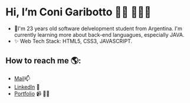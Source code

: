  # Hi, I’m Coni Garibotto 👋🏾 👩🏾‍💻

- 👀I'm 23 years old software delvelopment student from Argentina. I'm currently learning more about back-end languagues, especially JAVA.
- ✨ Web Tech Stack: HTML5, CSS3, JAVASCRIPT. 
## How to reach me 🌎: <a href="(https://github.com/conigaribotto)"></a>
- <a href="mailto:coti.garibotto@gmail.com/">Mail</a>📫
 - <a href="https://ar.linkedin.com/in/mar%C3%ADa-constanza-garibotto-a01bba26a?original_referer=https%3A%2F%2Fwww.google.com%2F">LinkedIn</a> 💼
  - <a href="https://conigaribotto.github.io/portfoliogaribotto/">Portfolio</a> 📹 ✍🏾
<!---
conigaribotto/conigaribotto is a ✨ special ✨ repository because its `README.md` (this file) appears on your GitHub profile.
You can click the Preview link to take a look at your changes.
--->
